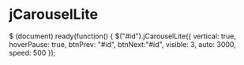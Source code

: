 # jCarouselLite

$ (document).ready(function() {
    $("#id").jCarouselLite({
        vertical: true,
        hoverPause: true,
        btnPrev: "#id",
        btnNext:"#id",
        visible: 3,
        auto: 3000,
        speed: 500
    });
